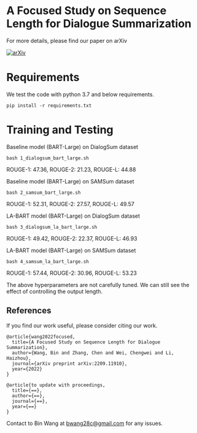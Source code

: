 # A Focused Study on Sequence Length for Dialogue Summarization

For more details, please find our paper on arXiv

[![arXiv](https://img.shields.io/badge/arXiv-Paper-<COLOR>.svg)](https://arxiv.org/abs/2209.11910)

# Requirements

We test the code with python 3.7 and below requirements.
```
pip install -r requirements.txt
```

# Training and Testing

Baseline model (BART-Large) on DialogSum dataset
```
bash 1_dialogsum_bart_large.sh
```
ROUGE-1: 47.36, ROUGE-2: 21.23, ROUGE-L: 44.88

Baseline model (BART-Large) on SAMSum dataset
```
bash 2_samsum_bart_large.sh
```
ROUGE-1: 52.31, ROUGE-2: 27.57, ROUGE-L: 49.57

LA-BART model (BART-Large) on DialogSum dataset
```
bash 3_dialogsum_la_bart_large.sh
```
ROUGE-1: 49.42, ROUGE-2: 22.37, ROUGE-L: 46.93

LA-BART model (BART-Large) on SAMSum dataset
```
bash 4_samsum_la_bart_large.sh
```
ROUGE-1: 57.44, ROUGE-2: 30.96, ROUGE-L: 53.23

The above hyperparameters are not carefully tuned. We can still see the effect of controlling the output length.

## References

If you find our work useful, please consider citing our work.

```
@article{wang2022focused,
  title={A Focused Study on Sequence Length for Dialogue Summarization},
  author={Wang, Bin and Zhang, Chen and Wei, Chengwei and Li, Haizhou},
  journal={arXiv preprint arXiv:2209.11910},
  year={2022}
}
```

```
@article{to update with proceedings,
  title={==},
  author={==},
  journal={==},
  year={==}
}
```

Contact to Bin Wang at [bwang28c@gmail.com](mailto:bwang28c@gmail.com) for any issues.